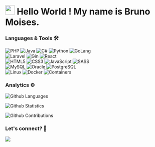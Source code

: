 <h1><img src="https://emojis.slackmojis.com/emojis/images/1531849430/4246/blob-sunglasses.gif?1531849430" width="30"/> Hello World ! My name is Bruno Moises. </h1> 

### Languages & Tools 🛠  
![PHP](https://img.shields.io/badge/-PHP-05122A?style=flat&color=green)&nbsp;![Java](https://img.shields.io/badge/-Java-05122A?style=flat&color=green)&nbsp;![C#](https://img.shields.io/badge/-CSharp-05122A?style=flat&color=green)&nbsp;![Python](https://img.shields.io/badge/-Python-05122A?style=flat&color=green)&nbsp;![GoLang](https://img.shields.io/badge/-GoLang-05122A?style=flat&color=green)&nbsp;  
![Laravel](https://img.shields.io/badge/-Laravel-05122A?style=flat&color=orange)&nbsp;![Gin](https://img.shields.io/badge/-Gin-05122A?style=flat&color=orange)&nbsp;![React](https://img.shields.io/badge/-React-05122A?style=flat&color=orange)&nbsp;  
![HTML5](https://img.shields.io/badge/-HTML5-05122A?style=flat&color=gray)&nbsp;![CSS3](https://img.shields.io/badge/-CSS3-05122A?style=flat&color=gray)&nbsp;![JavaScript](https://img.shields.io/badge/-JavaScript-05122A?style=flat&color=gray)&nbsp;![SASS](https://img.shields.io/badge/-SASS-05122A?style=flat&color=gray)&nbsp;  
![MySQL](https://img.shields.io/badge/-MySQL-05122A?style=flat&color=blue)&nbsp;![Oracle](https://img.shields.io/badge/-Oracle-05122A?style=flat&color=blue)&nbsp;![PostgreSQL](https://img.shields.io/badge/-PostgreSQL-05122A?style=flat&color=blue)&nbsp;  
![Linux](https://img.shields.io/badge/-Linux-05122A?style=flat&color=red)&nbsp;![Docker](https://img.shields.io/badge/-Docker-05122A?style=flat&color=red)&nbsp;![Containers](https://img.shields.io/badge/-Containers-05122A?style=flat&color=red)&nbsp; 


### Analytics ⚙️

![Github Languages](https://github-readme-stats-git-masterrstaa-rickstaa.vercel.app/api/top-langs/?username=BrunoMoises&layout=compact&count_private=true&theme=tokyonight)

![Github Statistics](https://github-readme-stats-git-masterrstaa-rickstaa.vercel.app/api/?username=BrunoMoises&count_private=true&show_icons=true&theme=tokyonight)

![Github Contributions](https://github-readme-streak-stats.herokuapp.com/?user=BrunoMoises&theme=tokyonight)

### Let's connect? 🤝

<p align="left">

<a href="https://www.linkedin.com/in/brunomoises"><img src="https://img.shields.io/badge/-LinkedIn-0077B5?style=flat&logo=Linkedin&logoColor=white"/></a>

</p>

